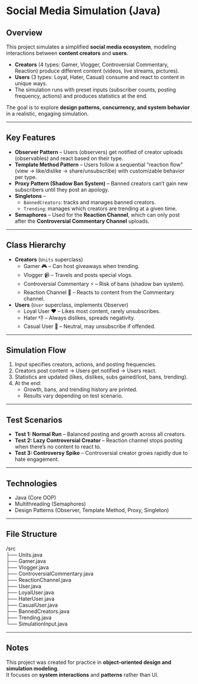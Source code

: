 # Social Media Simulation (Java)

## Overview  
This project simulates a simplified **social media ecosystem**, modeling interactions between **content creators** and **users**.  

- **Creators** (4 types: Gamer, Vlogger, Controversial Commentary, Reaction) produce different content (videos, live streams, pictures).  
- **Users** (3 types: Loyal, Hater, Casual) consume and react to content in unique ways.  
- The simulation runs with preset inputs (subscriber counts, posting frequency, actions) and produces statistics at the end.  

The goal is to explore **design patterns, concurrency, and system behavior** in a realistic, engaging simulation.  

---

## Key Features  
- **Observer Pattern** – Users (observers) get notified of creator uploads (observables) and react based on their type.  
- **Template Method Pattern** – Users follow a sequential “reaction flow” (view → like/dislike → share/unsubscribe) with customizable behavior per type.  
- **Proxy Pattern (Shadow Ban System)** – Banned creators can’t gain new subscribers until they post an apology.  
- **Singletons** –  
  - `BannedCreators`: tracks and manages banned creators.  
  - `Trending`: manages which creators are trending at a given time.  
- **Semaphores** – Used for the **Reaction Channel**, which can only post after the **Controversial Commentary Channel** uploads.  

---

## Class Hierarchy  
- **Creators** (`Units` superclass)  
  - Gamer 🎮 – Can host giveaways when trending.  
  - Vlogger 📹 – Travels and posts special vlogs.  
  - Controversial Commentary ⚡ – Risk of bans (shadow ban system).  
  - Reaction Channel 🔁 – Reacts to content from the Commentary channel.  
- **Users** (`User` superclass, implements Observer)  
  - Loyal User ❤️ – Likes most content, rarely unsubscribes.  
  - Hater 👎 – Always dislikes, spreads negativity.  
  - Casual User 🙂 – Neutral, may unsubscribe if offended.  

---

## Simulation Flow  
1. Input specifies creators, actions, and posting frequencies.  
2. Creators post content → Users get notified → Users react.  
3. Statistics are updated (likes, dislikes, subs gained/lost, bans, trending).  
4. At the end:  
   - Growth, bans, and trending history are printed.  
   - Results vary depending on test scenario.  

---

## Test Scenarios  
- **Test 1: Normal Run** – Balanced posting and growth across all creators.  
- **Test 2: Lazy Controversial Creator** – Reaction channel stops posting when there’s no content to react to.  
- **Test 3: Controversy Spike** – Controversial creator grows rapidly due to hate engagement.  

---

## Technologies  
- Java (Core OOP)  
- Multithreading (Semaphores)  
- Design Patterns (Observer, Template Method, Proxy, Singleton)  

---

## File Structure  
/src  
├── Units.java  
├── Gamer.java  
├── Vlogger.java  
├── ControversialCommentary.java  
├── ReactionChannel.java  
├── User.java  
├── LoyalUser.java  
├── HaterUser.java  
├── CasualUser.java  
├── BannedCreators.java  
├── Trending.java  
└── SimulationInput.java  

---

## Notes  
This project was created for practice in **object-oriented design and simulation modeling**.  
It focuses on **system interactions** and **patterns** rather than UI.  

